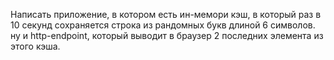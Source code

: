 Написать приложение, в котором есть ин-мемори кэш, в который раз в 10 секунд сохраняется строка из рандомных букв длиной 
6 символов. ну и http-endpoint, который выводит в браузер 2 последних элемента из этого кэша.